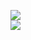 [![](https://img.shields.io/badge/Made%20With-Github%20Spray-lightgrey.svg?style=for-the-badge&logo=github)](https://github.com/Annihil/github-spray#2443)  
[![](https://i.imgur.com/2DrTn0Z.gif)](https://github.com/Annihil/github-spray)